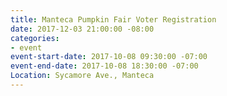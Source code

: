 ```yaml
---
title: Manteca Pumpkin Fair Voter Registration
date: 2017-12-03 21:00:00 -08:00
categories:
- event
event-start-date: 2017-10-08 09:30:00 -07:00
event-end-date: 2017-10-08 18:30:00 -07:00
Location: Sycamore Ave., Manteca
---
```


